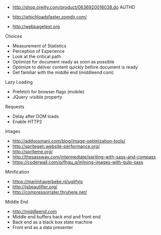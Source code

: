 - http://shop.oreilly.com/product/0636920016038.do AUTHD

- http://whichloadsfaster.zomdir.com/
- http://webpagetest.org

Choices
- Measurement of Statistics
- Perception of Experience
- Look at the critical path
- Optimize for document ready as soon as possible
- Optimize to deliver content quickly before document is ready
- Get familiar with the middle end (middleend.com)

Lazy Loading
 - Prefetch for browser flags (mobile)
 - JQuery :visible property

Requests
 - Delay after DOM loads
 - Enable HTTP2

Images
  - http://addyosmani.com/blog/image-optimization-tools/
  - http://spritegen.website-performance.org/
  - http://spriteme.org/
  - http://thesassway.com/intermediate/spriting-with-sass-and-compass
  - https://coderwall.com/p/fhgu_q/inlining-images-with-gulp-sass

Minification
  - https://marijnhaverbeke.nl/uglifyjs
  - http://jsbeautifier.org/
  - http://compressorrater.thruhere.net/
  
Middle End
- http://middleend.com
- Middle end buffers back end and front end
- Back end as a black box state machine
- Front end as a data presenter
